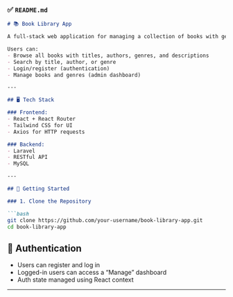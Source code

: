### ✅ `README.md`

````md
# 📚 Book Library App

A full-stack web application for managing a collection of books with genres and authors.

Users can:
- Browse all books with titles, authors, genres, and descriptions
- Search by title, author, or genre
- Login/register (authentication)
- Manage books and genres (admin dashboard)

---

## 🖥 Tech Stack

### Frontend:
- React + React Router
- Tailwind CSS for UI
- Axios for HTTP requests

### Backend:
- Laravel
- RESTful API
- MySQL

---

## 🚀 Getting Started

### 1. Clone the Repository

```bash
git clone https://github.com/your-username/book-library-app.git
cd book-library-app
````

## 🔐 Authentication

* Users can register and log in
* Logged-in users can access a “Manage” dashboard
* Auth state managed using React context

---